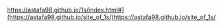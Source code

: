 https://astafa98.github.io/1s/index.html#](https://astafa98.github.io/site_of_1s/)https://astafa98.github.io/site_of_1s/
